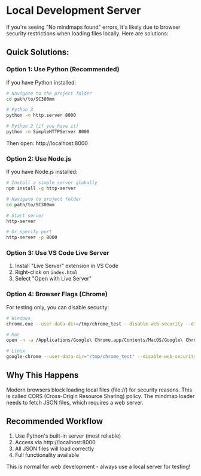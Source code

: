 # Local Development Server

If you're seeing "No mindmaps found" errors, it's likely due to browser security restrictions when loading files locally. Here are solutions:

## Quick Solutions:

### Option 1: Use Python (Recommended)
If you have Python installed:

```bash
# Navigate to the project folder
cd path/to/SC300mm

# Python 3
python -m http.server 8000

# Python 2 (if you have it)
python -m SimpleHTTPServer 8000
```

Then open: http://localhost:8000

### Option 2: Use Node.js
If you have Node.js installed:

```bash
# Install a simple server globally
npm install -g http-server

# Navigate to project folder
cd path/to/SC300mm

# Start server
http-server

# Or specify port
http-server -p 8000
```

### Option 3: Use VS Code Live Server
1. Install "Live Server" extension in VS Code
2. Right-click on `index.html`
3. Select "Open with Live Server"

### Option 4: Browser Flags (Chrome)
For testing only, you can disable security:

```bash
# Windows
chrome.exe --user-data-dir=/tmp/chrome_test --disable-web-security --disable-features=VizDisplayCompositor

# Mac
open -n -a /Applications/Google\ Chrome.app/Contents/MacOS/Google\ Chrome --args --user-data-dir="/tmp/chrome_test" --disable-web-security

# Linux
google-chrome --user-data-dir="/tmp/chrome_test" --disable-web-security
```

## Why This Happens

Modern browsers block loading local files (file://) for security reasons. This is called CORS (Cross-Origin Resource Sharing) policy. The mindmap loader needs to fetch JSON files, which requires a web server.

## Recommended Workflow

1. Use Python's built-in server (most reliable)
2. Access via http://localhost:8000
3. All JSON files will load correctly
4. Full functionality available

This is normal for web development - always use a local server for testing!
